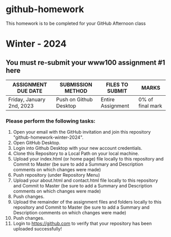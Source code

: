 # github-homework
This homework is to be completed for your GitHub Afternoon class
# Winter - 2024

## You must re-submit your www100 assignment #1 here

ASSIGNMENT DUE DATE | SUBMISSION METHOD | FILES TO SUBMIT | MARKS
------------------- | ----------------- | --------------- | -----
Friday, January 2nd, 2023 | Push on Github Desktop | Entire Assignment | 0% of final mark

### Please perform the following tasks:

1. Open your email with the GitHub invitation and join this repository "github-homework-winter-2024".
2. Open GitHub Desktop.
3. Login into Github Desktop with your new account credentials.
4. Clone this Repository to a Local Path on your local machine.
5. Upload your index.html (or home page) file locally to this repository and Commit to Master (be sure to add a Summary and Description comments on which changes were made)
6. Push repository (under Repository Menu)
7. Upload your about.html and contact.html file locally to this repository and Commit to Master (be sure to add a Summary and Description comments on which changes were made)
8. Push changes.
9. Upload the remainder of the assignment files and folders locally to this repository and Commit to Master (be sure to add a Summary and Description comments on which changes were made)
10. Push changes.
11. Login to https://github.com to verify that your repository has been uploaded successfully!
